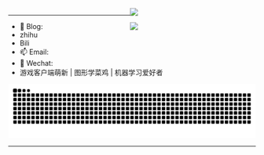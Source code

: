 <img align="right"  width="256px" src="https://profile-counter.glitch.me/michaelchern/count.svg"/>

----

<img align="right" src="https://github.com/ChunelFeng/CGraph/blob/main/doc/image/CGraph%20Author.jpg" width="256px">

- 🙊 Blog: 
- zhihu
- Bili
- 📫 Email: 
- 🐶 Wechat: 
- 游戏客户端萌新 | 图形学菜鸡 | 机器学习爱好者

<picture>
  <source media="(prefers-color-scheme: dark)" srcset="https://raw.githubusercontent.com/michaelchern/michaelchern/output/github-contribution-grid-snake-dark.svg">
  <source media="(prefers-color-scheme: light)" srcset="https://raw.githubusercontent.com/michaelchern/michaelchern/output/github-contribution-grid-snake.svg">
  <img alt="github contribution grid snake animation" src="https://raw.githubusercontent.com/michaelchern/michaelchern/output/github-contribution-grid-snake.svg">
</picture>

----